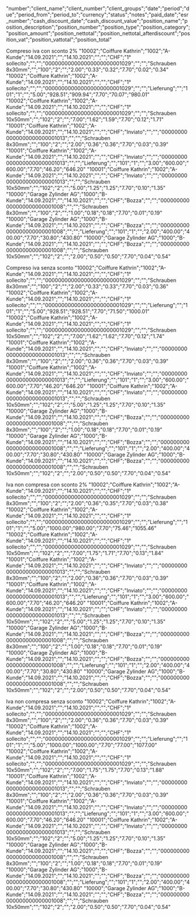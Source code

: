 "number";"client_name";"client_number";"client_groups";"date";"period";"due";"period_from";"period_to";"currency";"status";"notes";"paid_date";"esr_number";"cash_discount_date";"cash_discount_value";"position_name";"position_description";"position_number";"position_type";"position_category";"position_amount";"position_nettotal";"position_nettotal_afterdiscount";"position_vat";"position_vattotal";"position_total"

Compreso iva con sconto 2%
"10002";"Coiffure Kathrin";"1002";"A-Kunde";"14.09.2021";"";"14.10.2021";"";"";"CHF";"1° sollecito";"";"";"000000000000000000000001029";"";"";"Schrauben 8x30mm";"";"100";"2";"";"2.00";"0.33";"0.32";"7.70";"0.02";"0.34"
"10002";"Coiffure Kathrin";"1002";"A-Kunde";"14.09.2021";"";"14.10.2021";"";"";"CHF";"1° sollecito";"";"";"000000000000000000000001029";"";"";"Lieferung";"";"101";"1";"";"5.00";"928.51";"909.94";"7.70";"70.07";"980.01"
"10002";"Coiffure Kathrin";"1002";"A-Kunde";"14.09.2021";"";"14.10.2021";"";"";"CHF";"1° sollecito";"";"";"000000000000000000000001029";"";"";"Schrauben 10x50mm";"";"102";"2";"";"7.00";"1.62";"1.59";"7.70";"0.12";"1.71"
"10001";"Coiffure Kathrin";"1002";"A-Kunde";"14.09.2021";"";"14.10.2021";"";"";"CHF";"Inviato";"";"";"000000000000000000000001013";"";"";"Schrauben 8x30mm";"";"100";"2";"";"2.00";"0.36";"0.36";"7.70";"0.03";"0.39"
"10001";"Coiffure Kathrin";"1002";"A-Kunde";"14.09.2021";"";"14.10.2021";"";"";"CHF";"Inviato";"";"";"000000000000000000000001013";"";"";"Lieferung";"";"101";"1";"";"3.00";"600.00";"600.00";"7.70";"46.20";"646.20"
"10001";"Coiffure Kathrin";"1002";"A-Kunde";"14.09.2021";"";"14.10.2021";"";"";"CHF";"Inviato";"";"";"000000000000000000000001013";"";"";"Schrauben 10x50mm";"";"102";"2";"";"5.00";"1.25";"1.25";"7.70";"0.10";"1.35"
"10000";"Garage Zylinder AG";"1000";"B-Kunde";"14.09.2021";"";"14.10.2021";"";"";"CHF";"Bozza";"";"";"000000000000000000000001008";"";"";"Schrauben 8x30mm";"";"100";"2";"";"1.00";"0.18";"0.18";"7.70";"0.01";"0.19"
"10000";"Garage Zylinder AG";"1000";"B-Kunde";"14.09.2021";"";"14.10.2021";"";"";"CHF";"Bozza";"";"";"000000000000000000000001008";"";"";"Lieferung";"";"101";"1";"";"2.00";"400.00";"400.00";"7.70";"30.80";"430.80"
"10000";"Garage Zylinder AG";"1000";"B-Kunde";"14.09.2021";"";"14.10.2021";"";"";"CHF";"Bozza";"";"";"000000000000000000000001008";"";"";"Schrauben 10x50mm";"";"102";"2";"";"2.00";"0.50";"0.50";"7.70";"0.04";"0.54"

Compreso iva senza sconto
"10002";"Coiffure Kathrin";"1002";"A-Kunde";"14.09.2021";"";"14.10.2021";"";"";"CHF";"1° sollecito";"";"";"000000000000000000000001029";"";"";"Schrauben 8x30mm";"";"100";"2";"";"2.00";"0.33";"0.33";"7.70";"0.03";"0.36"
"10002";"Coiffure Kathrin";"1002";"A-Kunde";"14.09.2021";"";"14.10.2021";"";"";"CHF";"1° sollecito";"";"";"000000000000000000000001029";"";"";"Lieferung";"";"101";"1";"";"5.00";"928.51";"928.51";"7.70";"71.50";"1000.01"
"10002";"Coiffure Kathrin";"1002";"A-Kunde";"14.09.2021";"";"14.10.2021";"";"";"CHF";"1° sollecito";"";"";"000000000000000000000001029";"";"";"Schrauben 10x50mm";"";"102";"2";"";"7.00";"1.62";"1.62";"7.70";"0.12";"1.74"
"10001";"Coiffure Kathrin";"1002";"A-Kunde";"14.09.2021";"";"14.10.2021";"";"";"CHF";"Inviato";"";"";"000000000000000000000001013";"";"";"Schrauben 8x30mm";"";"100";"2";"";"2.00";"0.36";"0.36";"7.70";"0.03";"0.39"
"10001";"Coiffure Kathrin";"1002";"A-Kunde";"14.09.2021";"";"14.10.2021";"";"";"CHF";"Inviato";"";"";"000000000000000000000001013";"";"";"Lieferung";"";"101";"1";"";"3.00";"600.00";"600.00";"7.70";"46.20";"646.20"
"10001";"Coiffure Kathrin";"1002";"A-Kunde";"14.09.2021";"";"14.10.2021";"";"";"CHF";"Inviato";"";"";"000000000000000000000001013";"";"";"Schrauben 10x50mm";"";"102";"2";"";"5.00";"1.25";"1.25";"7.70";"0.10";"1.35"
"10000";"Garage Zylinder AG";"1000";"B-Kunde";"14.09.2021";"";"14.10.2021";"";"";"CHF";"Bozza";"";"";"000000000000000000000001008";"";"";"Schrauben 8x30mm";"";"100";"2";"";"1.00";"0.18";"0.18";"7.70";"0.01";"0.19"
"10000";"Garage Zylinder AG";"1000";"B-Kunde";"14.09.2021";"";"14.10.2021";"";"";"CHF";"Bozza";"";"";"000000000000000000000001008";"";"";"Lieferung";"";"101";"1";"";"2.00";"400.00";"400.00";"7.70";"30.80";"430.80"
"10000";"Garage Zylinder AG";"1000";"B-Kunde";"14.09.2021";"";"14.10.2021";"";"";"CHF";"Bozza";"";"";"000000000000000000000001008";"";"";"Schrauben 10x50mm";"";"102";"2";"";"2.00";"0.50";"0.50";"7.70";"0.04";"0.54"

Iva non compresa con sconto 2%
"10002";"Coiffure Kathrin";"1002";"A-Kunde";"14.09.2021";"";"14.10.2021";"";"";"CHF";"1° sollecito";"";"";"000000000000000000000001029";"";"";"Schrauben 8x30mm";"";"100";"2";"";"2.00";"0.36";"0.35";"7.70";"0.03";"0.38"
"10002";"Coiffure Kathrin";"1002";"A-Kunde";"14.09.2021";"";"14.10.2021";"";"";"CHF";"1° sollecito";"";"";"000000000000000000000001029";"";"";"Lieferung";"";"101";"1";"";"5.00";"1000.00";"980.00";"7.70";"75.46";"1055.46"
"10002";"Coiffure Kathrin";"1002";"A-Kunde";"14.09.2021";"";"14.10.2021";"";"";"CHF";"1° sollecito";"";"";"000000000000000000000001029";"";"";"Schrauben 10x50mm";"";"102";"2";"";"7.00";"1.75";"1.71";"7.70";"0.13";"1.84"
"10001";"Coiffure Kathrin";"1002";"A-Kunde";"14.09.2021";"";"14.10.2021";"";"";"CHF";"Inviato";"";"";"000000000000000000000001013";"";"";"Schrauben 8x30mm";"";"100";"2";"";"2.00";"0.36";"0.36";"7.70";"0.03";"0.39"
"10001";"Coiffure Kathrin";"1002";"A-Kunde";"14.09.2021";"";"14.10.2021";"";"";"CHF";"Inviato";"";"";"000000000000000000000001013";"";"";"Lieferung";"";"101";"1";"";"3.00";"600.00";"600.00";"7.70";"46.20";"646.20"
"10001";"Coiffure Kathrin";"1002";"A-Kunde";"14.09.2021";"";"14.10.2021";"";"";"CHF";"Inviato";"";"";"000000000000000000000001013";"";"";"Schrauben 10x50mm";"";"102";"2";"";"5.00";"1.25";"1.25";"7.70";"0.10";"1.35"
"10000";"Garage Zylinder AG";"1000";"B-Kunde";"14.09.2021";"";"14.10.2021";"";"";"CHF";"Bozza";"";"";"000000000000000000000001008";"";"";"Schrauben 8x30mm";"";"100";"2";"";"1.00";"0.18";"0.18";"7.70";"0.01";"0.19"
"10000";"Garage Zylinder AG";"1000";"B-Kunde";"14.09.2021";"";"14.10.2021";"";"";"CHF";"Bozza";"";"";"000000000000000000000001008";"";"";"Lieferung";"";"101";"1";"";"2.00";"400.00";"400.00";"7.70";"30.80";"430.80"
"10000";"Garage Zylinder AG";"1000";"B-Kunde";"14.09.2021";"";"14.10.2021";"";"";"CHF";"Bozza";"";"";"000000000000000000000001008";"";"";"Schrauben 10x50mm";"";"102";"2";"";"2.00";"0.50";"0.50";"7.70";"0.04";"0.54"

Iva non compresa senza sconto
"10002";"Coiffure Kathrin";"1002";"A-Kunde";"14.09.2021";"";"14.10.2021";"";"";"CHF";"1° sollecito";"";"";"000000000000000000000001029";"";"";"Schrauben 8x30mm";"";"100";"2";"";"2.00";"0.36";"0.36";"7.70";"0.03";"0.39"
"10002";"Coiffure Kathrin";"1002";"A-Kunde";"14.09.2021";"";"14.10.2021";"";"";"CHF";"1° sollecito";"";"";"000000000000000000000001029";"";"";"Lieferung";"";"101";"1";"";"5.00";"1000.00";"1000.00";"7.70";"77.00";"1077.00"
"10002";"Coiffure Kathrin";"1002";"A-Kunde";"14.09.2021";"";"14.10.2021";"";"";"CHF";"1° sollecito";"";"";"000000000000000000000001029";"";"";"Schrauben 10x50mm";"";"102";"2";"";"7.00";"1.75";"1.75";"7.70";"0.13";"1.88"
"10001";"Coiffure Kathrin";"1002";"A-Kunde";"14.09.2021";"";"14.10.2021";"";"";"CHF";"Inviato";"";"";"000000000000000000000001013";"";"";"Schrauben 8x30mm";"";"100";"2";"";"2.00";"0.36";"0.36";"7.70";"0.03";"0.39"
"10001";"Coiffure Kathrin";"1002";"A-Kunde";"14.09.2021";"";"14.10.2021";"";"";"CHF";"Inviato";"";"";"000000000000000000000001013";"";"";"Lieferung";"";"101";"1";"";"3.00";"600.00";"600.00";"7.70";"46.20";"646.20"
"10001";"Coiffure Kathrin";"1002";"A-Kunde";"14.09.2021";"";"14.10.2021";"";"";"CHF";"Inviato";"";"";"000000000000000000000001013";"";"";"Schrauben 10x50mm";"";"102";"2";"";"5.00";"1.25";"1.25";"7.70";"0.10";"1.35"
"10000";"Garage Zylinder AG";"1000";"B-Kunde";"14.09.2021";"";"14.10.2021";"";"";"CHF";"Bozza";"";"";"000000000000000000000001008";"";"";"Schrauben 8x30mm";"";"100";"2";"";"1.00";"0.18";"0.18";"7.70";"0.01";"0.19"
"10000";"Garage Zylinder AG";"1000";"B-Kunde";"14.09.2021";"";"14.10.2021";"";"";"CHF";"Bozza";"";"";"000000000000000000000001008";"";"";"Lieferung";"";"101";"1";"";"2.00";"400.00";"400.00";"7.70";"30.80";"430.80"
"10000";"Garage Zylinder AG";"1000";"B-Kunde";"14.09.2021";"";"14.10.2021";"";"";"CHF";"Bozza";"";"";"000000000000000000000001008";"";"";"Schrauben 10x50mm";"";"102";"2";"";"2.00";"0.50";"0.50";"7.70";"0.04";"0.54"
